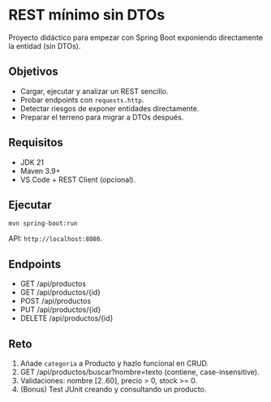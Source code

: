 # REST mínimo sin DTOs
Proyecto didáctico para empezar con Spring Boot exponiendo directamente la entidad (sin DTOs).

## Objetivos
- Cargar, ejecutar y analizar un REST sencillo.
- Probar endpoints con `requests.http`.
- Detectar riesgos de exponer entidades directamente.
- Preparar el terreno para migrar a DTOs después.

## Requisitos
- JDK 21
- Maven 3.9+
- VS Code + REST Client (opcional).

## Ejecutar
```
mvn spring-boot:run
```
API: `http://localhost:8080`.

## Endpoints
- GET /api/productos
- GET /api/productos/{id}
- POST /api/productos
- PUT /api/productos/{id}
- DELETE /api/productos/{id}

## Reto
1) Añade `categoria` a Producto y hazlo funcional en CRUD.
2) GET /api/productos/buscar?nombre=texto (contiene, case-insensitive).
3) Validaciones: nombre [2..60], precio > 0, stock >= 0.
4) (Bonus) Test JUnit creando y consultando un producto.
